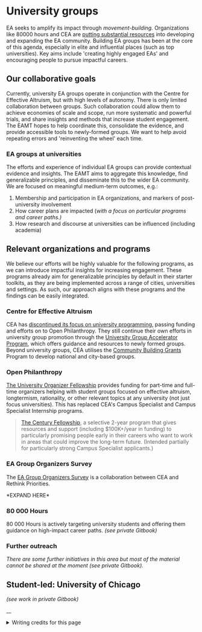 # University groups

EA seeks to amplify its impact through _movement-building._ Organizations like 80000 hours and CEA are [putting substantial resources](https://80000hours.org/problem-profiles/promoting-effective-altruism/) into developing and expanding the EA community. Building EA groups has been at the core of this agenda, especially in elite and influential places (such as top universities).  Key aims include 'creating highly engaged EAs' and encouraging people to pursue impactful careers. &#x20;

## Our collaborative goals

Currently, university EA groups operate in conjunction with the Centre for Effective Altruism, but with high levels of autonomy. There is only limited collaboration between groups. Such collaboration could allow them to achieve economies of scale and scope, run more systematic and powerful trials, and share insights and methods that increase student engagement. The EAMT hopes to help coordinate this, consolidate the evidence, and provide accessible tools to newly-formed groups. We want to help avoid repeating errors and 'reinventing the wheel' each time.

### **EA groups at universities**

The efforts and experience of individual EA groups can provide contextual evidence and insights. The EAMT aims to aggregate this knowledge, find generalizable principles, and disseminate this to the wider EA community. We are focused on meaningful medium-term outcomes, e.g.:

1. Membership and participation in EA organizations, and markers of post-university involvement
2. How career plans are impacted (_with a focus on particular programs and career paths.)_
3. How research and discourse at universities can be influenced (including academia)

## Relevant organizations and programs

We believe our efforts will be highly valuable for the following programs, as we can introduce impactful insights for increasing engagement. These programs already aim for generalizable principles by default in their starter toolkits, as they are being implemented across a range of cities, universities and settings. As such, our approach aligns with these programs and the findings can be easily integrated.

### Centre for Effective Altruism

CEA has [discontinued its focus on university programming](https://forum.effectivealtruism.org/posts/xTWhXX9HJfKmvpQZi/cea-is-discontinuing-its-focus-university-programming), passing funding and efforts on to Open Philanthropy. They still continue their own efforts in university group promotion through the [University Group Accelerator Program](https://centreforeffectivealtruism.notion.site/centreforeffectivealtruism/University-Group-Accelerator-Program-6df8c8fccf8b4ffbb6488d9dfa275282), which offers guidance and resources to newly formed groups. Beyond university groups, CEA utilises the [Community Building Grants](https://www.centreforeffectivealtruism.org/how-to-join-the-program) Program to develop national and city-based groups.

### Open Philanthropy

[The University Organizer Fellowship](https://openphilanthropy.org/focus/other-areas/university-organizer-fellowship) provides funding for part-time and full-time organizers helping with student groups focused on effective altruism, longtermism, rationality, or other relevant topics at any university (not just focus universities). This has replaced CEA's Campus Specialist and Campus Specialist Internship programs.&#x20;

> [The Century Fellowship](https://www.openphilanthropy.org/focus/other-areas/century-fellowship), a selective 2-year program that gives resources and support (including $100K+/year in funding) to particularly promising people early in their careers who want to work in areas that could improve the long-term future. (Intended partially for particularly strong Campus Specialist applicants.)

### EA Group Organizers Survey

The [EA Group Organizers Survey](https://forum.effectivealtruism.org/posts/Q4aF9T5PuBM2akxp6/ea-groups-survey-2020) is a collaboration between CEA and Rethink Priorities.&#x20;

\*EXPAND HERE\*

### 80 000 Hours

80 000 Hours is actively targeting university students and offering them guidance on high-impact career paths. _(see private Gitbook)_

### **Further outreach**

_There are some further initiatives in this area but most of the material cannot be shared at the moment (see private Gitbook)._

## Student-led: University of Chicago

_(see work in private Gitbook)_

__



<details>

<summary>Writing credits for this page</summary>

Kynan Behan helped create and write this page.

</details>
